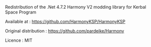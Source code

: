 Redistribution of the .Net 4.7.2 Harmony V2 modding library for Kerbal Space Program

Available at : https://github.com/HarmonyKSP/HarmonyKSP

Original distribution : https://github.com/pardeike/Harmony

Licence : MIT
